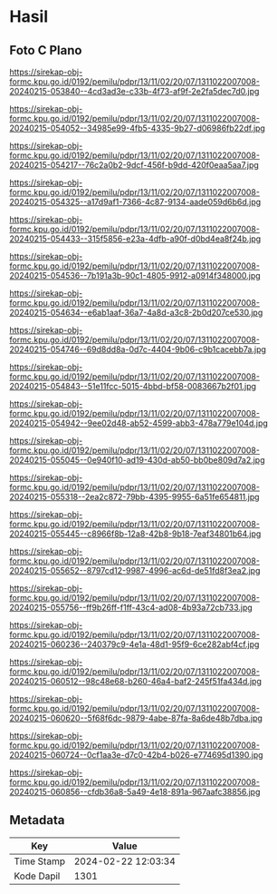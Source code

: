 # Hasil

## Foto C Plano

https://sirekap-obj-formc.kpu.go.id/0192/pemilu/pdpr/13/11/02/20/07/1311022007008-20240215-053840--4cd3ad3e-c33b-4f73-af9f-2e2fa5dec7d0.jpg

https://sirekap-obj-formc.kpu.go.id/0192/pemilu/pdpr/13/11/02/20/07/1311022007008-20240215-054052--34985e99-4fb5-4335-9b27-d06986fb22df.jpg

https://sirekap-obj-formc.kpu.go.id/0192/pemilu/pdpr/13/11/02/20/07/1311022007008-20240215-054217--76c2a0b2-9dcf-456f-b9dd-420f0eaa5aa7.jpg

https://sirekap-obj-formc.kpu.go.id/0192/pemilu/pdpr/13/11/02/20/07/1311022007008-20240215-054325--a17d9af1-7366-4c87-9134-aade059d6b6d.jpg

https://sirekap-obj-formc.kpu.go.id/0192/pemilu/pdpr/13/11/02/20/07/1311022007008-20240215-054433--315f5856-e23a-4dfb-a90f-d0bd4ea8f24b.jpg

https://sirekap-obj-formc.kpu.go.id/0192/pemilu/pdpr/13/11/02/20/07/1311022007008-20240215-054536--7b191a3b-90c1-4805-9912-a0914f348000.jpg

https://sirekap-obj-formc.kpu.go.id/0192/pemilu/pdpr/13/11/02/20/07/1311022007008-20240215-054634--e6ab1aaf-36a7-4a8d-a3c8-2b0d207ce530.jpg

https://sirekap-obj-formc.kpu.go.id/0192/pemilu/pdpr/13/11/02/20/07/1311022007008-20240215-054746--69d8dd8a-0d7c-4404-9b06-c9b1cacebb7a.jpg

https://sirekap-obj-formc.kpu.go.id/0192/pemilu/pdpr/13/11/02/20/07/1311022007008-20240215-054843--51e11fcc-5015-4bbd-bf58-0083667b2f01.jpg

https://sirekap-obj-formc.kpu.go.id/0192/pemilu/pdpr/13/11/02/20/07/1311022007008-20240215-054942--9ee02d48-ab52-4599-abb3-478a779e104d.jpg

https://sirekap-obj-formc.kpu.go.id/0192/pemilu/pdpr/13/11/02/20/07/1311022007008-20240215-055045--0e940f10-ad19-430d-ab50-bb0be809d7a2.jpg

https://sirekap-obj-formc.kpu.go.id/0192/pemilu/pdpr/13/11/02/20/07/1311022007008-20240215-055318--2ea2c872-79bb-4395-9955-6a51fe654811.jpg

https://sirekap-obj-formc.kpu.go.id/0192/pemilu/pdpr/13/11/02/20/07/1311022007008-20240215-055445--c8966f8b-12a8-42b8-9b18-7eaf34801b64.jpg

https://sirekap-obj-formc.kpu.go.id/0192/pemilu/pdpr/13/11/02/20/07/1311022007008-20240215-055652--8797cd12-9987-4996-ac6d-de51fd8f3ea2.jpg

https://sirekap-obj-formc.kpu.go.id/0192/pemilu/pdpr/13/11/02/20/07/1311022007008-20240215-055756--ff9b26ff-f1ff-43c4-ad08-4b93a72cb733.jpg

https://sirekap-obj-formc.kpu.go.id/0192/pemilu/pdpr/13/11/02/20/07/1311022007008-20240215-060236--240379c9-4e1a-48d1-95f9-6ce282abf4cf.jpg

https://sirekap-obj-formc.kpu.go.id/0192/pemilu/pdpr/13/11/02/20/07/1311022007008-20240215-060512--98c48e68-b260-46a4-baf2-245f51fa434d.jpg

https://sirekap-obj-formc.kpu.go.id/0192/pemilu/pdpr/13/11/02/20/07/1311022007008-20240215-060620--5f68f6dc-9879-4abe-87fa-8a6de48b7dba.jpg

https://sirekap-obj-formc.kpu.go.id/0192/pemilu/pdpr/13/11/02/20/07/1311022007008-20240215-060724--0cf1aa3e-d7c0-42b4-b026-e774695d1390.jpg

https://sirekap-obj-formc.kpu.go.id/0192/pemilu/pdpr/13/11/02/20/07/1311022007008-20240215-060856--cfdb36a8-5a49-4e18-891a-967aafc38856.jpg


## Metadata

| Key        | Value               |
| ---------- | ------------------- |
| Time Stamp | 2024-02-22 12:03:34 |
| Kode Dapil | 1301                |



